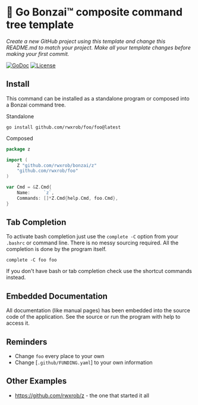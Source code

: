 # 🌳 Go Bonzai™ composite command tree template

*Create a new GitHub project using this template and change this
README.md to match your project. Make all your template changes before
making your first commit.*

[![GoDoc](https://godoc.org/github.com/rwxrob/foo?status.svg)](https://godoc.org/github.com/rwxrob/foo)
[![License](https://img.shields.io/badge/license-Apache2-brightgreen.svg)](LICENSE)

## Install

This command can be installed as a standalone program or composed into a
Bonzai command tree.

Standalone

```
go install github.com/rwxrob/foo/foo@latest
```

Composed

```go
package z

import (
	Z "github.com/rwxrob/bonzai/z"
	"github.com/rwxrob/foo"
)

var Cmd = &Z.Cmd{
	Name:     `z`,
	Commands: []*Z.Cmd{help.Cmd, foo.Cmd},
}
```

## Tab Completion

To activate bash completion just use the `complete -C` option from your
`.bashrc` or command line. There is no messy sourcing required. All the
completion is done by the program itself.

```
complete -C foo foo
```

If you don't have bash or tab completion check use the shortcut
commands instead.

## Embedded Documentation

All documentation (like manual pages) has been embedded into the source
code of the application. See the source or run the program with help to
access it.

## Reminders

* Change `foo` every place to your own
* Change [`.github/FUNDING.yaml`] to your own information

## Other Examples

* <https://github.com/rwxrob/z> - the one that started it all
